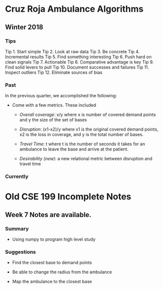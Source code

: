 # Cruz Roja Ambulance Algorithms

## Winter 2018

### Tips

Tip 1.  Start simple
Tip 2.  Look at raw data
Tip 3.  Be concrete
Tip 4.  Incremental results
Tip 5.  Find something interesting
Tip 6.  Push hard on clean signals
Tip 7.  Actionable
Tip 8.  Comparative advantage is key
Tip 9.  Find solid levers to pull
Tip 10. Document successes and failures
Tip 11. Inspect outliers
Tip 12. Eliminate sources of bias


### Past

In the previous quarter, we accomplished the following:

- Come with a few metrics. These included

	- _Overall coverage_: x/y where x is number of covered demand points 
	and y the size of the set of bases

	- _Disruption_: (x1-x2)/y where x1 is the original covered demand
	points, x2 is the loss in coverage, and y is the total number of bases. 

	- _Travel Time_: t where t is the number of seconds it takes for 
	an ambulance to leave the base and arrive at the patient.

	- _Desirability (new)_: a new relational metric between disruption and 
	travel time

### Currently



# Old CSE 199 Incomplete Notes
## Week 7 Notes are available.
### Summary 
- Using numpy to program high level study 

### Suggestions
- Find the closest base to demand points

- Be able to change the radius from the ambulance

- Map the ambulance to the closest base